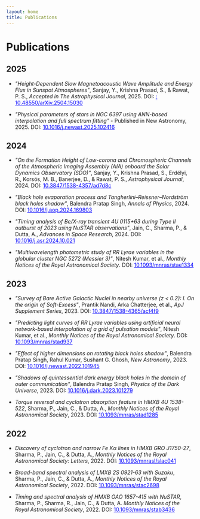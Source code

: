 ```yaml
---
layout: home
title: Publications
---
```


# Publications

<!-- ## 2025 -->
<!-- - *"Stellar Classification Using Machine Learning"* - Published in MNRAS, 2025. -->
## 2025
- *"Height-Dependent Slow Magnetoacoustic Wave Amplitude and Energy Flux in Sunspot Atmospheres"*, Sanjay, Y., Krishna Prasad, S., & Rawat, P. S., *Accepted in The Astrophysical Journal*, 2025. DOI: <a href="https://ui.adsabs.harvard.edu/link_gateway/2025arXiv250415030S/doi:10.48550/arXiv.2504.15030" target="_blank" rel="noopener noreferrer" style="color: blue; text-decoration: underline;">: 
10.48550/arXiv.2504.15030</a>

- *"Physical parameters of stars in NGC 6397 using ANN-based interpolation and full spectrum fitting"* - Published in New Astronomy, 2025. DOI: <a href="https://doi.org/10.1016/j.newast.2025.102416" target="_blank" rel="noopener noreferrer" style="color: blue; text-decoration: underline;">10.1016/j.newast.2025.102416</a>

## 2024
- *"On the Formation Height of Low-corona and Chromospheric Channels of the Atmospheric Imaging Assembly (AIA) onboard the Solar Dynamics Observatory (SDO)"*, Sanjay, Y., Krishna Prasad, S., Erdélyi, R., Korsós, M. B., Banerjee, D., & Rawat, P. S., *Astrophysical Journal*, 2024. DOI: <a href="https://ui.adsabs.harvard.edu/link_gateway/2024ApJ...975..236S/doi:10.3847/1538-4357/ad7d8c" target="_blank" rel="noopener noreferrer" style="color: blue; text-decoration: underline;">10.3847/1538-4357/ad7d8c</a>

- *"Black hole evaporation process and Tangherlini–Reissner–Nordström black holes shadow"*, Balendra Pratap Singh, *Annals of Physics*, 2024. DOI: <a href="https://doi.org/10.1016/j.aop.2024.169803" target="_blank" rel="noopener noreferrer" style="color: blue; text-decoration: underline;">10.1016/j.aop.2024.169803</a>

- *"Timing analysis of Be/X-ray transient 4U 0115+63 during Type II outburst of 2023 using NuSTAR observations"*, Jain, C., Sharma, P., & Dutta, A., *Advances in Space Research*, 2024. DOI: <a href="https://doi.org/10.1016/j.asr.2024.10.021" target="_blank" rel="noopener noreferrer" style="color: blue; text-decoration: underline;">10.1016/j.asr.2024.10.021</a>

- *"Multiwavelength photometric study of RR Lyrae variables in the globular cluster NGC 5272 (Messier 3)"*, Nitesh Kumar, et al., *Monthly Notices of the Royal Astronomical Society*. DOI: <a href="https://doi.org/10.1093/mnras/stae1334" target="_blank" rel="noopener noreferrer" style="color: blue; text-decoration: underline;">10.1093/mnras/stae1334</a>

## 2023
- *"Survey of Bare Active Galactic Nuclei in nearby universe (z < 0.2): I. On the origin of Soft-Excess"*, Prantik Nandi, Arka Chatterjee, et al., *ApJ Supplement Series*, 2023. DOI: <a href="https://doi.org/10.3847/1538-4365/acf4f9" target="_blank" rel="noopener noreferrer" style="color: blue; text-decoration: underline;">10.3847/1538-4365/acf4f9</a>

- *"Predicting light curves of RR Lyrae variables using artificial neural network-based interpolation of a grid of pulsation models"*, Nitesh Kumar, et al., *Monthly Notices of the Royal Astronomical Society*. DOI: <a href="https://doi.org/10.1093/mnras/stad937" target="_blank" rel="noopener noreferrer" style="color: blue; text-decoration: underline;">10.1093/mnras/stad937</a>

- *"Effect of higher dimensions on rotating black holes shadow"*, Balendra Pratap Singh, Rahul Kumar, Sushant G. Ghosh, *New Astronomy*, 2023. DOI: <a href="https://doi.org/10.1016/j.newast.2022.101945" target="_blank" rel="noopener noreferrer" style="color: blue; text-decoration: underline;">10.1016/j.newast.2022.101945</a>

- *"Shadows of quintessential dark energy black holes in the domain of outer communication"*, Balendra Pratap Singh, *Physics of the Dark Universe*, 2023. DOI: <a href="https://doi.org/10.1016/j.dark.2023.101279" target="_blank" rel="noopener noreferrer" style="color: blue; text-decoration: underline;">10.1016/j.dark.2023.101279</a>

- *Torque reversal and cyclotron absorption feature in HMXB 4U 1538-522*, Sharma, P., Jain, C., & Dutta, A., *Monthly Notices of the Royal Astronomical Society*, 2023. DOI: <a href="https://doi.org/10.1093/mnras/stad1285" target="_blank" rel="noopener noreferrer" style="color: blue; text-decoration: underline;">10.1093/mnras/stad1285</a>

## 2022
- *Discovery of cyclotron and narrow Fe Kα lines in HMXB GRO J1750-27*, Sharma, P., Jain, C., & Dutta, A., *Monthly Notices of the Royal Astronomical Society: Letters*, 2022. DOI: <a href="https://doi.org/10.1093/mnrasl/slac041" target="_blank" rel="noopener noreferrer" style="color: blue; text-decoration: underline;">10.1093/mnrasl/slac041</a>

- *Broad-band spectral analysis of LMXB 2S 0921-63 with Suzaku*, Sharma, P., Jain, C., & Dutta, A., *Monthly Notices of the Royal Astronomical Society*, 2022. DOI: <a href="https://doi.org/10.1093/mnras/stac2698" target="_blank" rel="noopener noreferrer" style="color: blue; text-decoration: underline;">10.1093/mnras/stac2698</a>

- *Timing and spectral analysis of HMXB OAO 1657-415 with NuSTAR*, Sharma, P., Sharma, R., Jain, C., & Dutta, A. *Monthly Notices of the Royal Astronomical Society*, 2022. DOI: <a href="https://doi.org/10.1093/mnras/stab3436" target="_blank" rel="noopener noreferrer" style="color: blue; text-decoration: underline;">10.1093/mnras/stab3436</a>